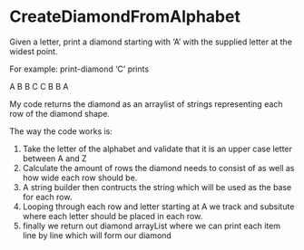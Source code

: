# CreateDiamondFromAlphabet
Given a letter, print a diamond starting with ‘A’ with the supplied letter at the widest point.

For example: print-diamond ‘C’ prints

  A
 B B
C   C
 B B
  A

My code returns the diamond as an arraylist of strings representing each row of the diamond shape. 

The way the code works is:
1. Take the letter of the alphabet and validate that it is an upper case letter between A and Z
2. Calculate the amount of rows the diamond needs to consist of as well as how wide each row should be.
3. A string builder then contructs the string which will be used as the base for each row.
4. Looping through each row and letter starting at A we track and subsitute where each letter should be placed in each row.
5. finally we return out diamond arrayList where we can print each item line by line which will form our diamond
